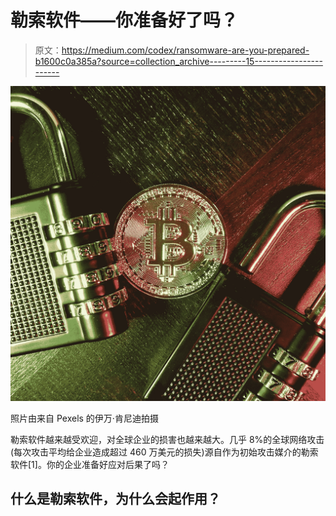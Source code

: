 # 勒索软件——你准备好了吗？

> 原文：<https://medium.com/codex/ransomware-are-you-prepared-b1600c0a385a?source=collection_archive---------15----------------------->

![](img/9b7f202f1cee703a57f17e2de46eaa26.png)

照片由来自 Pexels 的伊万·肯尼迪拍摄

勒索软件越来越受欢迎，对全球企业的损害也越来越大。几乎 8%的全球网络攻击(每次攻击平均给企业造成超过 460 万美元的损失)源自作为初始攻击媒介的勒索软件[1]。你的企业准备好应对后果了吗？

## 什么是勒索软件，为什么会起作用？